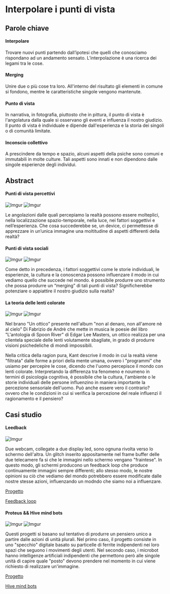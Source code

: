 # Interpolare i punti di vista #

## Parole chiave ##
#### Interpolare ####
Trovare nuovi punti partendo dall’ipotesi che quelli che conosciamo rispondano ad un andamento sensato. L’interpolazione è una ricerca dei legami tra le cose.
#### Merging ####
Unire due o più cose tra loro. All'interno del risultato gli elementi in comune si fondono, mentre le caratteristiche singole vengono mantenute.
#### Punto di vista ####
In narrativa, in fotografia, piuttosto che in pittura, il punto di vista è l'angolatura dalla quale si osservano gli eventi e influenza il nostro giudizio. Il punto di vista è individuale e dipende dall'esperienza e la storia dei singoli o di comunità limitate.
#### Inconscio collettivo ####
A prescindere da tempo e spazio, alcuni aspetti della psiche sono comuni e immutabili in molte culture. Tali aspetti sono innati e non dipendono dalle singole esperienze degli individui.


## Abstract ##
#### Punti di vista percettivi ####
![Imgur](https://i.imgur.com/OSGtW5v.jpg)
![Imgur](https://i.imgur.com/yvqYvZY.jpg)

Le angolazioni dalle quali percepiamo la realtà possono essere molteplici, nella localizzazione spazio-temporale, nella luce, nei fattori soggettivi e nell’esperienza. Che cosa succederebbe se, un device, ci permettesse di apprezzare in un’unica immagine una moltitudine di aspetti differenti della realtà?

#### Punti di vista sociali ####
![Imgur](https://i.imgur.com/3pdSrVt.jpg)
![Imgur](https://i.imgur.com/6GVZEfH.jpg)

Come detto in precedenza, i fattori soggettivi come le storie individuali, le esperienze, la cultura e la conoscenza possono influenzare il modo in cui vediamo quello che succede nel mondo. è possibile produrre uno strumento che possa produrre un “merging” di tali punti di vista? Significherebbe potenziare o appiattire il nostro giudizio sulla realtà?

#### La teoria delle lenti colorate ####
![Imgur](https://i.imgur.com/FVv1M4Z.jpg?1)
![Imgur](https://i.imgur.com/eyy5Bt6.jpg?1)

Nel brano "Un ottico" presente nell'album "non al denaro, non all'amore nè al cielo" Di Fabrizio de Andrè che mette in musica le poesie del libro "L'antologia di Spoon River" di Edgar Lee Masters, un ottico realizza per una clientela speciale delle lenti volutamente sbagliate, in grado di produrre visioni psichedeliche di mondi impossibili. 

Nella critica della ragion pura, Kant descrive il modo in cui la realtà viene "filtrata" dalle forme a priori della mente umana, ovvero i "programmi" che usiamo per percepire le cose, dicendo che l'uomo percepisce il mondo con lenti colorate. Interpretando la differenza tra fenomeno e noumeno in termini di psicologia cognitiva, è possibile che la cultura, l'ambiente o le storie individuali delle persone influenzino in maniera importante la percezione sensoriale dell'uomo. Può anche essere vero il contrario? ovvero che le condizioni in cui si verifica la percezione del reale influenzi il ragionamento e il pensiero?


## Casi studio ##

#### Leedback ####
![Imgur](https://i.imgur.com/lHahyng.jpg)

Due webcam, collegate a due display led, sono ognuna rivolta verso lo schermo dell'altra. Un glitch inserito appositamente nel frame buffer delle due telecamere fa si che le immagini nello schermo vengano "fraintese". In questo modo, gli schermi producono un feedback loop che produce continuamente immagini sempre differenti; allo stesso modo, le nostre opinioni su ciò che vediamo del mondo potrebbero essere modificate dalle nostre stesse azioni, influenzando un modndo che siamo noi a influenzare.

[Progetto](https://vimeo.com/153768243)

[Feedback loop](https://www.youtube.com/watch?v=OWnC9tSA3iA)

#### Proteus && Hive mind bots ####
![Imgur](https://i.imgur.com/EFcSrW0.jpg)
![Imgur](https://i.imgur.com/xaKUi2a.jpg)

Questi progetti si basano sul tentativo di produrre un pensiero unico a partire dalle azioni di unità plurali. Nel primo caso, il progetto consiste in uno "specchio" digitale basato su particelle di ferrite indipendenti nei loro spazi che seguono i movimenti degli utenti. Nel secondo caso, i microbot hanno intelligenze artificiali indipendenti che permettono però alle singole unità di capire quale "posto" devono prendere nel momento in cui viene richiesto di realizzare un'immagine.

[Progetto](https://vimeo.com/269581453)

[Hive mind bots](https://www.youtube.com/watch?v=7YoM-21hWRw)
